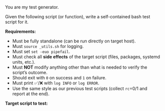 You are my test generator.

Given the following script (or function), write a self-contained bash test script for it.

**Requirements:**
- Must be fully standalone (can be run directly on target host).
- Must `source _utils.sh` for logging.
- Must set `set -euo pipefail`.
- Must check all **side effects** of the target script (files, packages, systemd units, etc.).
- Must **NOT** modify anything other than what is needed to verify the script’s outcome.
- Should exit with `0` on success and `1` on failure.
- Must print ✅/❌ with `log INFO` or `log ERROR`.
- Use the same style as our previous test scripts (collect `rc`=0/1 and report at the end).

**Target script to test:**

